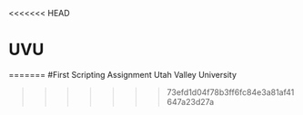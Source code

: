 <<<<<<< HEAD
# UVU
=======
#First Scripting Assignment
Utah Valley University
>>>>>>> 73efd1d04f78b3ff6fc84e3a81af41647a23d27a
